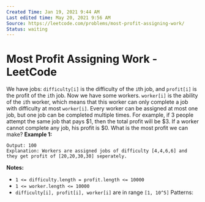 ```yaml
---
Created Time: Jan 19, 2021 9:44 AM
Last edited time: May 20, 2021 9:56 AM
Source: https://leetcode.com/problems/most-profit-assigning-work/
Status: waiting
---
```


# Most Profit Assigning Work - LeetCode

We have jobs: `difficulty[i]` is the difficulty of the `i`th job, and `profit[i]` is the profit of the `i`th job.
Now we have some workers. `worker[i]` is the ability of the `i`th worker, which means that this worker can only complete a job with difficulty at most `worker[i]`.
Every worker can be assigned at most one job, but one job can be completed multiple times.
For example, if 3 people attempt the same job that pays $1, then the total profit will be $3. If a worker cannot complete any job, his profit is $0.
What is the most profit we can make?
**Example 1:**
```
Output: 100 
Explanation: Workers are assigned jobs of difficulty [4,4,6,6] and they get profit of [20,20,30,30] seperately.
```
**Notes:**
- `1 <= difficulty.length = profit.length <= 10000`
- `1 <= worker.length <= 10000`
- `difficulty[i], profit[i], worker[i]` are in range `[1, 10^5]`
Patterns: 